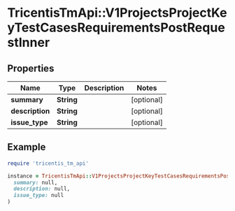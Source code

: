 # TricentisTmApi::V1ProjectsProjectKeyTestCasesRequirementsPostRequestInner

## Properties

| Name | Type | Description | Notes |
| ---- | ---- | ----------- | ----- |
| **summary** | **String** |  | [optional] |
| **description** | **String** |  | [optional] |
| **issue_type** | **String** |  | [optional] |

## Example

```ruby
require 'tricentis_tm_api'

instance = TricentisTmApi::V1ProjectsProjectKeyTestCasesRequirementsPostRequestInner.new(
  summary: null,
  description: null,
  issue_type: null
)
```

